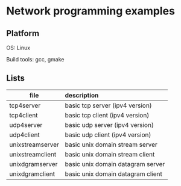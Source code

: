 # Network programming examples

## Platform

OS: Linux

Build tools: gcc, gmake

## Lists

| file | description |
|------|:------------|
|tcp4server |basic tcp server (ipv4 version)|
|tcp4client |basic tcp client (ipv4 version)|
|udp4server |basic udp server (ipv4 version)|
|udp4client |basic udp client (ipv4 version)|
|unixstreamserver |basic unix domain stream server|
|unixstreamclient |basic unix domain stream client|
|unixdgramserver |basic unix domain datagram server|
|unixdgramclient |basic unix domain datagram client|